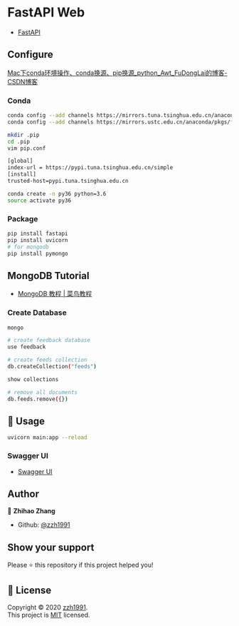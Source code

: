 # FastAPI Web

- [FastAPI](https://fastapi.tiangolo.com/zh/)

## Configure

[Mac下conda环境操作、conda换源、pip换源_python_Awt_FuDongLai的博客-CSDN博客](https://blog.csdn.net/Awt_FuDongLai/article/details/105878916)

### Conda

```bash
conda config --add channels https://mirrors.tuna.tsinghua.edu.cn/anaconda/pkgs/free/
conda config --add channels https://mirrors.ustc.edu.cn/anaconda/pkgs/free/

mkdir .pip
cd .pip
vim pip.conf

[global]
index-url = https://pypi.tuna.tsinghua.edu.cn/simple
[install]
trusted-host=pypi.tuna.tsinghua.edu.cn

conda create -n py36 python=3.6
source activate py36
```

### Package

```bash
pip install fastapi
pip install uvicorn
# for mongodb
pip install pymongo
```

## MongoDB Tutorial

- [MongoDB 教程 | 菜鸟教程](https://www.runoob.com/mongodb/mongodb-tutorial.html)

### Create Database

```bash
mongo

# create feedback database
use feedback

# create feeds collection
db.createCollection("feeds")

show collections

# remove all documents
db.feeds.remove({})
```

## 🚀 Usage

```bash
uvicorn main:app --reload
```

### Swagger UI

- [Swagger UI](http://127.0.0.1:8000/docs)

## Author

👤 **Zhihao Zhang**

- Github: [@zzh1991](https://github.com/zzh1991)

## Show your support

Please ⭐️ this repository if this project helped you!

## 📝 License

Copyright © 2020 [zzh1991](https://github.com/zzh1991).<br />
This project is [MIT](https://github.com/zzh1991/fastapi-web/blob/master/LICENSE) licensed.